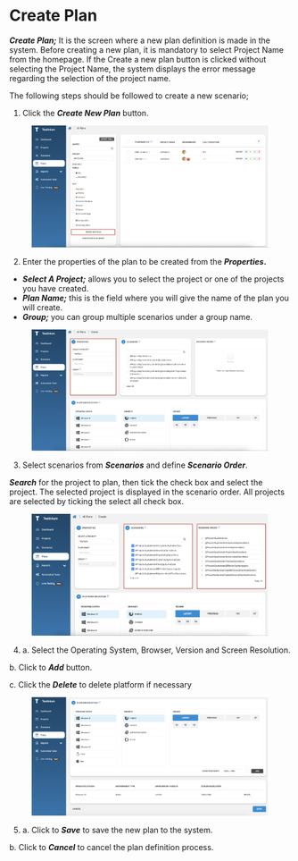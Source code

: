 # Create Plan

_**Create Plan;**_ It is the screen where a new plan definition is made in the system. Before creating a new plan, it is mandatory to select Project Name from the homepage. If the Create a new plan button is clicked without selecting the Project Name, the system displays the error message regarding the selection of the project name.

The following steps should be followed to create a new scenario;

1. Click the _**Create New Plan**_ button.

<figure><img src="../../.gitbook/assets/Screenshot 2025-02-06 at 13.31.30.png" alt=""><figcaption></figcaption></figure>

2. Enter the properties of the plan to be created from the _**Properties**_**.**

* _**Select A Project;**_ allows you to select the project or one of the projects you have created.
* _**Plan Name;**_ this is the field where you will give the name of the plan you will create.
* _**Group;**_ you can group multiple scenarios under a group name.

<figure><img src="../../.gitbook/assets/Screenshot 2025-02-06 at 13.35.16.png" alt=""><figcaption></figcaption></figure>

3. Select scenarios from _**Scenarios**_ and define _**Scenario Order**_.

_**Search**_ for the project to plan, then tick the check box and select the project. The selected project is displayed in the scenario order. All projects are selected by ticking the select all check box.

<figure><img src="../../.gitbook/assets/Screenshot 2025-02-06 at 13.37.34.png" alt=""><figcaption></figcaption></figure>

4. a. Select the Operating System, Browser, Version and Screen Resolution.

&#x20;      b. Click to _**Add**_ button.&#x20;

&#x20;      c. Click the _**Delete**_ to delete platform if necessary

<figure><img src="../../.gitbook/assets/Screenshot 2025-02-06 at 13.39.55.png" alt=""><figcaption></figcaption></figure>

5. a. Click to _**Save**_ to save the new plan to the system.

&#x20;      b. Click to _**Cancel**_ to cancel the plan definition process.

